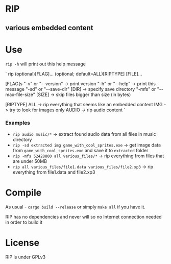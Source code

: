 # RIP
## various embedded content

# Use
`rip -h` will print out this help message

`
rip (optional)[FLAG]... (optional; default=ALL)[RIPTYPE] [FILE]...

                
[FLAG]s
"-v"   or "--version"               -> print version
"-h"   or "--help"                  -> print this message
"-sd"  or "--save-dir" [DIR]        -> specify save directory
"-mfs" or "--max-file-size" [SIZE]  -> skip files bigger than size (in bytes)

                
[RIPTYPE]
ALL   -> rip everything that seems like an embedded content
IMG   -> try to look for images only
AUDIO -> rip audio content
`

### Examples
- `rip audio music/*` -> extract found audio data from all files in music directory
- `rip -sd extracted img game_with_cool_sprites.exe` -> get image data from `game_with_cool_sprites.exe` and save it to `extracted` folder
- `rip -mfs 52428800 all various_files/*` -> rip everything from files that are under 50MB
- `rip all various_files/file1.data various_files/file2.xp3` -> rip everything from file1.data and file2.xp3

# Compile
As usual - `cargo build --release` or simply `make all` if you have it.

RIP has no dependencies and never will so no Internet connection needed in order to build it

# License
RIP is under GPLv3